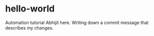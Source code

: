 # hello-world
Automation tutorial
Abhijit here. Writing down a commit message that describes my changes.
